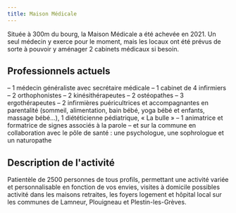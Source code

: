 ```yaml
---
title: Maison Médicale
---
```

Située à 300m du bourg, la Maison Médicale a été achevée en 2021. Un seul médecin y exerce pour le moment, mais les locaux ont été prévus de sorte à pouvoir y aménager 2 cabinets médicaux si besoin.

## Professionnels actuels

– 1 médecin généraliste avec secrétaire médicale
– 1 cabinet de 4 infirmiers
– 2 orthophonistes
– 2 kinésithérapeutes
– 2 ostéopathes
– 3 ergothérapeutes
– 2 infirmières puéricultrices et accompagnantes en parentalité (sommeil, alimentation, bain bébé, yoga bébé et enfants, massage bébé...), 1 diététicienne  pédiatrique, « La bulle » 
– 1 animatrice et formatrice de signes associés à la parole
– et sur la commune en collaboration avec le pôle de santé : une psychologue, une
sophrologue et un naturopathe

## Description de l'activité

Patientèle de 2500 personnes de tous profils, permettant une activité variée et personnalisable en fonction de vos envies, visites à domicile possibles
activité dans les maisons retraites, les foyers logement et hôpital local sur les communes de Lamneur, Plouigneau et Plestin-les-Grèves.